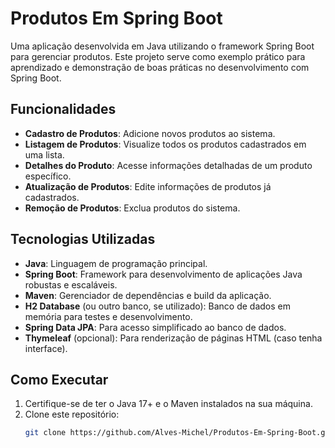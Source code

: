 
# Produtos Em Spring Boot

Uma aplicação desenvolvida em Java utilizando o framework Spring Boot para gerenciar produtos. Este projeto serve como exemplo prático para aprendizado e demonstração de boas práticas no desenvolvimento com Spring Boot.

## Funcionalidades

- **Cadastro de Produtos**: Adicione novos produtos ao sistema.
- **Listagem de Produtos**: Visualize todos os produtos cadastrados em uma lista.
- **Detalhes do Produto**: Acesse informações detalhadas de um produto específico.
- **Atualização de Produtos**: Edite informações de produtos já cadastrados.
- **Remoção de Produtos**: Exclua produtos do sistema.

## Tecnologias Utilizadas

- **Java**: Linguagem de programação principal.
- **Spring Boot**: Framework para desenvolvimento de aplicações Java robustas e escaláveis.
- **Maven**: Gerenciador de dependências e build da aplicação.
- **H2 Database** (ou outro banco, se utilizado): Banco de dados em memória para testes e desenvolvimento.
- **Spring Data JPA**: Para acesso simplificado ao banco de dados.
- **Thymeleaf** (opcional): Para renderização de páginas HTML (caso tenha interface).

## Como Executar

1. Certifique-se de ter o Java 17+ e o Maven instalados na sua máquina.
2. Clone este repositório:
   ```bash
   git clone https://github.com/Alves-Michel/Produtos-Em-Spring-Boot.git

